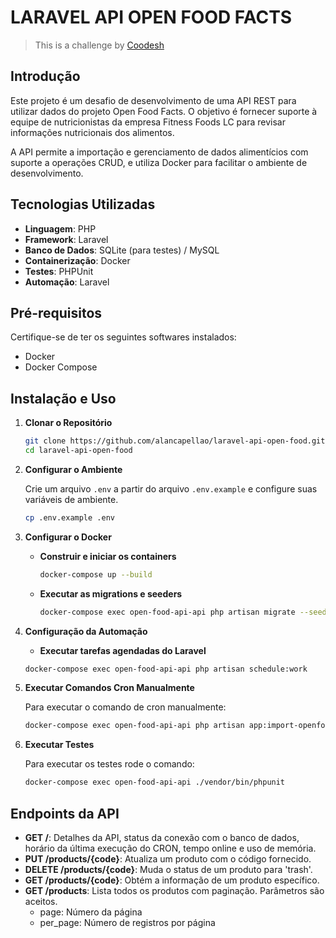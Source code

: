 # LARAVEL API OPEN FOOD FACTS

>  This is a challenge by [Coodesh](https://coodesh.com/)

## Introdução

Este projeto é um desafio de desenvolvimento de uma API REST para utilizar dados do projeto Open Food Facts. O objetivo é fornecer suporte à equipe de nutricionistas da empresa Fitness Foods LC para revisar informações nutricionais dos alimentos. 

A API permite a importação e gerenciamento de dados alimentícios com suporte a operações CRUD, e utiliza Docker para facilitar o ambiente de desenvolvimento.

## Tecnologias Utilizadas

- **Linguagem**: PHP
- **Framework**: Laravel
- **Banco de Dados**: SQLite (para testes) / MySQL
- **Containerização**: Docker
- **Testes**: PHPUnit
- **Automação**: Laravel

## Pré-requisitos

Certifique-se de ter os seguintes softwares instalados:

- Docker
- Docker Compose

## Instalação e Uso

1. **Clonar o Repositório**

    ```bash
    git clone https://github.com/alancapellao/laravel-api-open-food.git
    cd laravel-api-open-food
    ```

2. **Configurar o Ambiente**

    Crie um arquivo `.env` a partir do arquivo `.env.example` e configure suas variáveis de ambiente.

    ```bash
    cp .env.example .env
    ```

3. **Configurar o Docker**

    - **Construir e iniciar os containers**

      ```bash
      docker-compose up --build
      ```

    - **Executar as migrations e seeders**

      ```bash
      docker-compose exec open-food-api-api php artisan migrate --seed
      ```

4. **Configuração da Automação**

    - **Executar tarefas agendadas do Laravel**

    ```bash
    docker-compose exec open-food-api-api php artisan schedule:work
    ```

5. **Executar Comandos Cron Manualmente**

    Para executar o comando de cron manualmente:

    ```bash
    docker-compose exec open-food-api-api php artisan app:import-openfood
    ```

 6. **Executar Testes**

    Para executar os testes rode o comando:

    ```bash
    docker-compose exec open-food-api-api ./vendor/bin/phpunit
    ```

## Endpoints da API

- **GET /**: Detalhes da API, status da conexão com o banco de dados, horário da última execução do CRON, tempo online e uso de memória.
- **PUT /products/{code}**: Atualiza um produto com o código fornecido.
- **DELETE /products/{code}**: Muda o status de um produto para 'trash'.
- **GET /products/{code}**: Obtém a informação de um produto específico.
- **GET /products**: Lista todos os produtos com paginação.
  Parâmetros são aceitos.
  - page: Número da página
  - per_page: Número de registros por página

